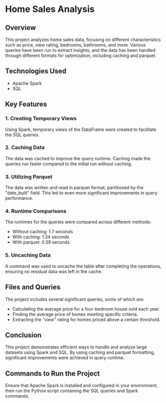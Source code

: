 # Home Sales Analysis 

## Overview
This project analyzes home sales data, focusing on different characteristics such as price, view rating, bedrooms, bathrooms, and more. Various queries have been run to extract insights, and the data has been handled through different formats for optimization, including caching and parquet.

## Technologies Used
- Apache Spark
- SQL

## Key Features

### 1. Creating Temporary Views
Using Spark, temporary views of the DataFrame were created to facilitate the SQL queries.

### 2. Caching Data
The data was cached to improve the query runtime. Caching made the queries run faster compared to the initial run without caching.

### 3. Utilizing Parquet
The data was written and read in parquet format, partitioned by the "date_built" field. This led to even more significant improvements in query performance.

### 4. Runtime Comparisons
The runtimes for the queries were compared across different methods:
- Without caching: 1.7 seconds
- With caching: 1.34 seconds
- With parquet: 0.39 seconds

### 5. Uncaching Data
A command was used to uncache the table after completing the operations, ensuring no residual data was left in the cache.

## Files and Queries
The project includes several significant queries, some of which are:
- Calculating the average price for a four-bedroom house sold each year.
- Finding the average price of homes meeting specific criteria.
- Extracting the "view" rating for homes priced above a certain threshold.

## Conclusion
This project demonstrates efficient ways to handle and analyze large datasets using Spark and SQL. By using caching and parquet formatting, significant improvements were achieved in query runtime.

## Commands to Run the Project
Ensure that Apache Spark is installed and configured in your environment, then run the Python script containing the SQL queries and Spark commands.
